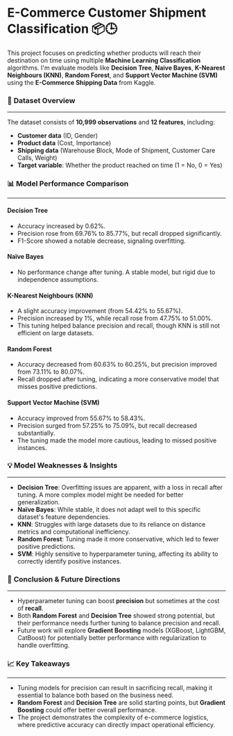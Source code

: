 # E-Commerce Customer Shipment Classification 📦🕒


This project focuses on predicting whether products will reach their destination on time using multiple **Machine Learning Classification** algorithms. I'm evaluate models like **Decision Tree**, **Naive Bayes**, **K-Nearest Neighbours (KNN)**, **Random Forest**, and **Support Vector Machine (SVM)** using the **E-Commerce Shipping Data** from Kaggle.

### 🚀 **Dataset Overview**
------------------------------------------------

The dataset consists of **10,999 observations** and **12 features**, including:

*   **Customer data** (ID, Gender)
*   **Product data** (Cost, Importance)
*   **Shipping data** (Warehouse Block, Mode of Shipment, Customer Care Calls, Weight)
*   **Target variable**: Whether the product reached on time (1 = No, 0 = Yes)

### 📊 **Model Performance Comparison**
------------------------------------------------

#### **Decision Tree**

*   Accuracy increased by 0.62%.
*   Precision rose from 69.76% to 85.77%, but recall dropped significantly.
*   F1-Score showed a notable decrease, signaling overfitting.

#### **Naïve Bayes**

*   No performance change after tuning. A stable model, but rigid due to independence assumptions.

#### **K-Nearest Neighbours (KNN)**

*   A slight accuracy improvement (from 54.42% to 55.67%).
*   Precision increased by 1%, while recall rose from 47.75% to 51.00%.
*   This tuning helped balance precision and recall, though KNN is still not efficient on large datasets.

#### **Random Forest**

*   Accuracy decreased from 60.63% to 60.25%, but precision improved from 73.11% to 80.07%.
*   Recall dropped after tuning, indicating a more conservative model that misses positive predictions.

#### **Support Vector Machine (SVM)**

*   Accuracy improved from 55.67% to 58.43%.
*   Precision surged from 57.25% to 75.09%, but recall decreased substantially.
*   The tuning made the model more cautious, leading to missed positive instances.

### 💡 **Model Weaknesses & Insights**
------------------------------------------------

*   **Decision Tree**: Overfitting issues are apparent, with a loss in recall after tuning. A more complex model might be needed for better generalization.
*   **Naïve Bayes**: While stable, it does not adapt well to this specific dataset's feature dependencies.
*   **KNN**: Struggles with large datasets due to its reliance on distance metrics and computational inefficiency.
*   **Random Forest**: Tuning made it more conservative, which led to fewer positive predictions.
*   **SVM**: Highly sensitive to hyperparameter tuning, affecting its ability to correctly identify positive instances.

### 🏁 **Conclusion & Future Directions**
------------------------------------------------

*   Hyperparameter tuning can boost **precision** but sometimes at the cost of **recall**.
*   Both **Random Forest** and **Decision Tree** showed strong potential, but their performance needs further tuning to balance precision and recall.
*   Future work will explore **Gradient Boosting** models (XGBoost, LightGBM, CatBoost) for potentially better performance with regularization to handle overfitting.

### 📈 **Key Takeaways**
------------------------------------------------

*   Tuning models for precision can result in sacrificing recall, making it essential to balance both based on the business need.
*   **Random Forest** and **Decision Tree** are solid starting points, but **Gradient Boosting** could offer better overall performance.
*   The project demonstrates the complexity of e-commerce logistics, where predictive accuracy can directly impact operational efficiency.
